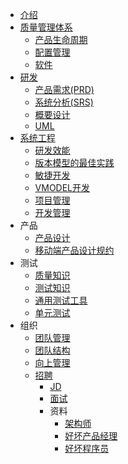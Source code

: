 * [介绍](README.md)
* [质量管理体系](qms/SUMMARY.md)
  * [产品生命周期](qms/plm.md)
  * [配置管理](qms/cm/SUMMARY.md)
  * [软件](qms/software.md)
* [研发](dev/design/SUMMARY.md)
  * [产品需求(PRD)](dev/design/req.md)
  * [系统分析(SRS)](dev/design/sa.md)
  * [概要设计](dev/design/sbd.md)
  * [UML](dev/design/uml.md)
* [系统工程](dev/SUMMARY.md)
  * [研发效能](dev/efficiency.md)
  * [版本模型的最佳实践](dev/model.md)
  * [敏捷开发](dev/agile.md)
  * [VMODEL开发](dev/vmodel.md)
  * [项目管理](dev/project.md)
  * [开发管理](dev/mgr.md)
* 产品
  * [产品设计](dev/product/design.md)
  * [移动端产品设计规约](dev/product/mobile_spec.md)
* 测试
  * [质量知识](dev/test/quality.md)
  * [测试知识](dev/test/SUMMARY.md)
  * [通用测试工具](dev/test/tool.md)
  * [单元测试](dev/test/ut.md)
* 组织
  * [团队管理](mgr/team.md)
  * [团队结构](mgr/teamstruct.md)
  * [向上管理](mgr/upward.md)
  * [招聘](hire/SUMMARY.md)
    * [JD](hire/jd.md)
    * [面试](hire/interview.md)
    * 资料
      * [架构师](hire/material/architect.md)
      * [好坏产品经理](hire/material/pm.md)
      * [好坏程序员](hire/material/se.md)
